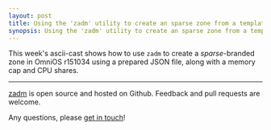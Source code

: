 ```yaml
---
layout: post
title: Using the 'zadm' utility to create an sparse zone from a template
synopsis: Using the 'zadm' utility to create an sparse zone from a template
---
```


This week's ascii-cast shows how to use `zadm` to create a
_sparse_-branded zone in OmniOS r151034 using a prepared JSON file,
along with a memory cap and CPU shares.

<script id="asciicast-aiXmHqbMqfoqGwiDIxbSv6Jcf"
    src="https://asciinema.org/a/aiXmHqbMqfoqGwiDIxbSv6Jcf.js" async>
</script>

---

<i class="fab fa-lg fa-pull-left fa-github"></i> [zadm](https://github.com/omniosorg/zadm) is open source and hosted on Github. Feedback and pull requests
are welcome.

Any questions, please [get in touch](/about/contact.html)!

